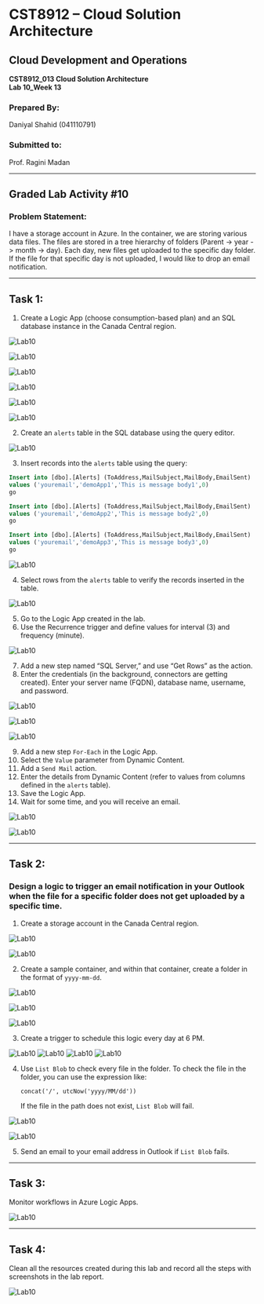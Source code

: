 
# CST8912 – Cloud Solution Architecture

## Cloud Development and Operations  
**CST8912_013 Cloud Solution Architecture**  
**Lab 10_Week 13**

### Prepared By:  
Daniyal Shahid (041110791)  

### Submitted to:  
Prof. Ragini Madan  

---

## Graded Lab Activity #10

### Problem Statement:
I have a storage account in Azure. In the container, we are storing various data files. The files are stored in a tree hierarchy of folders (Parent -> year -> month -> day). Each day, new files get uploaded to the specific day folder. If the file for that specific day is not uploaded, I would like to drop an email notification.

---

## Task 1:
1. Create a Logic App (choose consumption-based plan) and an SQL database instance in the Canada Central region.  

![Lab10](./images/1.png)

![Lab10](./images/2.png)

![Lab10](./images/3.png)

![Lab10](./images/4.png)

![Lab10](./images/5.png)

![Lab10](./images/6.png)

2. Create an `alerts` table in the SQL database using the query editor.  

![Lab10](./images/7.png)


3. Insert records into the `alerts` table using the query:

```sql
Insert into [dbo].[Alerts] (ToAddress,MailSubject,MailBody,EmailSent) 
values ('youremail','demoApp1','This is message body1',0)
go

Insert into [dbo].[Alerts] (ToAddress,MailSubject,MailBody,EmailSent) 
values ('youremail','demoApp2','This is message body2',0)
go

Insert into [dbo].[Alerts] (ToAddress,MailSubject,MailBody,EmailSent) 
values ('youremail','demoApp3','This is message body3',0)
go
```

![Lab10](./images/8.png)


4. Select rows from the `alerts` table to verify the records inserted in the table.

![Lab10](./images/9.png)


5. Go to the Logic App created in the lab.  
6. Use the Recurrence trigger and define values for interval (3) and frequency (minute).  

![Lab10](./images/10.png)


7. Add a new step named “SQL Server,” and use “Get Rows” as the action.  
8. Enter the credentials (in the background, connectors are getting created). Enter your server name (FQDN), database name, username, and password.  

![Lab10](./images/11.png)

![Lab10](./images/12.png)

![Lab10](./images/13.png)

9. Add a new step `For-Each` in the Logic App.  
10. Select the `Value` parameter from Dynamic Content.  
11. Add a `Send Mail` action.  
12. Enter the details from Dynamic Content (refer to values from columns defined in the `alerts` table).  
13. Save the Logic App.  
14. Wait for some time, and you will receive an email.  

![Lab10](./images/14.png)

![Lab10](./images/15.png)


---

## Task 2:
### Design a logic to trigger an email notification in your Outlook when the file for a specific folder does not get uploaded by a specific time.
1. Create a storage account in the Canada Central region.  

![Lab10](./images/16.png)

![Lab10](./images/17.png)


2. Create a sample container, and within that container, create a folder in the format of `yyyy-mm-dd`. 
 
![Lab10](./images/18.png)

![Lab10](./images/19.png)

![Lab10](./images/20.png)


3. Create a trigger to schedule this logic every day at 6 PM.  

![Lab10](./images/21.png)
![Lab10](./images/22.png)
![Lab10](./images/23.png)
![Lab10](./images/24.png)

4. Use `List Blob` to check every file in the folder. To check the file in the folder, you can use the expression like:  
   ```
   concat('/', utcNow('yyyy/MM/dd'))
   ```  
   If the file in the path does not exist, `List Blob` will fail.  

![Lab10](./images/25.png)

![Lab10](./images/26.png)


5. Send an email to your email address in Outlook if `List Blob` fails.  

---

## Task 3:
Monitor workflows in Azure Logic Apps.

![Lab10](./images/27.png)


---

## Task 4:
Clean all the resources created during this lab and record all the steps with screenshots in the lab report.


![Lab10](./images/28.png)


